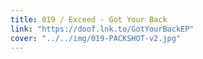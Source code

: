 ```yaml
---
title: 019 / Exceed - Got Your Back
link: "https://doof.lnk.to/GotYourBackEP"
cover: "../../img/019-PACKSHOT-v2.jpg"
---
```

